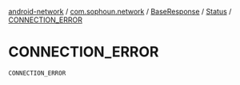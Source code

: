 [android-network](../../../index.md) / [com.sophoun.network](../../index.md) / [BaseResponse](../index.md) / [Status](index.md) / [CONNECTION_ERROR](./-c-o-n-n-e-c-t-i-o-n_-e-r-r-o-r.md)

# CONNECTION_ERROR

`CONNECTION_ERROR`